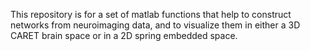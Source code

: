 This repository is for a set of matlab functions that help to construct networks from neuroimaging data, and to visualize them in either a 3D CARET brain space or in a 2D spring embedded space.
